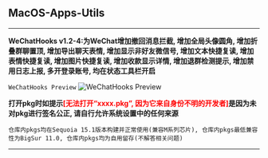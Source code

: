 ## MacOS-Apps-Utils

---

**WeChatHooks v1.2-4:为WeChat增加撤回消息拦截, 增加全局头像圆角, 增加折叠群聊置顶, 增加导出聊天表情, 增加显示非好友微信号, 增加文本快捷复读, 增加表情快捷复读, 增加图片快捷复读, 增加收款显示详情, 增加退群检测提示, 增加禁用日志上报, 多开登录账号, 均在状态工具栏开启**

`WeChatHooks Preview`
![WeChatHooks Preview](https://img.ikstatic.cn/MTY5NzUyOTQ5Nzc0OSMxMjQjcG5n.png)

**打开pkg时如提示<font color=red>[无法打开“xxxx.pkg”, 因为它来自身份不明的开发者]</font>是因为未对pkg进行签名公正, 请自行允许系统设置中的任何来源**

`仓库内pkgs均在Sequoia 15.1版本构建并正常使用(兼容M系列芯片), 仓库内pkgs最低兼容性为BigSur 11.0, 仓库内pkgs均为自用留存(不解答相关问题)
`

---
